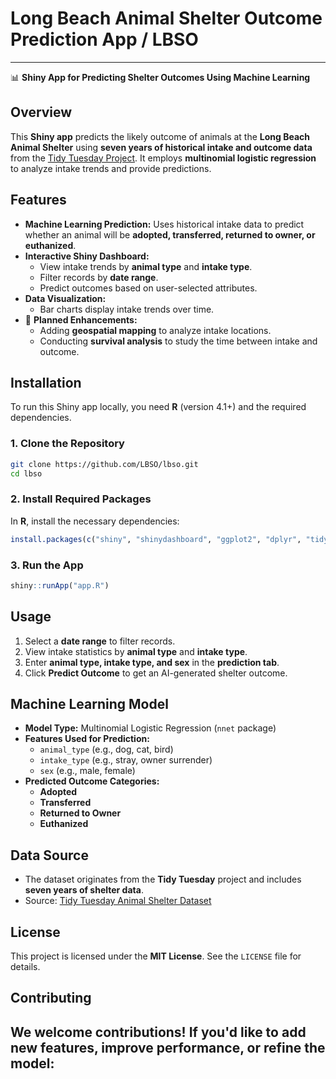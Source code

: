 # **Long Beach Animal Shelter Outcome Prediction App** / LBSO
---

📊 **Shiny App for Predicting Shelter Outcomes Using Machine Learning**  

## **Overview**
This **Shiny app** predicts the likely outcome of animals at the **Long Beach Animal Shelter** using **seven years of historical intake and outcome data** from the [Tidy Tuesday Project](https://github.com/rfordatascience/tidytuesday). It employs **multinomial logistic regression** to analyze intake trends and provide predictions.

## **Features**
- **Machine Learning Prediction:** Uses historical intake data to predict whether an animal will be **adopted, transferred, returned to owner, or euthanized**.
- **Interactive Shiny Dashboard:**  
  - View intake trends by **animal type** and **intake type**.  
  - Filter records by **date range**.  
  - Predict outcomes based on user-selected attributes.  
- **Data Visualization:**  
  - Bar charts display intake trends over time.
- 🚀 **Planned Enhancements:**  
  - Adding **geospatial mapping** to analyze intake locations.  
  - Conducting **survival analysis** to study the time between intake and outcome.  

## **Installation**
To run this Shiny app locally, you need **R** (version 4.1+) and the required dependencies.

### **1. Clone the Repository**
```sh
git clone https://github.com/LBSO/lbso.git
cd lbso
```

### **2. Install Required Packages**
In **R**, install the necessary dependencies:
```r
install.packages(c("shiny", "shinydashboard", "ggplot2", "dplyr", "tidytuesdayR", "lubridate", "nnet"))
```

### **3. Run the App**
```r
shiny::runApp("app.R")
```

## **Usage**
1. Select a **date range** to filter records.
2. View intake statistics by **animal type** and **intake type**.
3. Enter **animal type, intake type, and sex** in the **prediction tab**.
4. Click **Predict Outcome** to get an AI-generated shelter outcome.

## **Machine Learning Model**
- **Model Type:** Multinomial Logistic Regression (`nnet` package)  
- **Features Used for Prediction:**  
  - `animal_type` (e.g., dog, cat, bird)  
  - `intake_type` (e.g., stray, owner surrender)  
  - `sex` (e.g., male, female)  
- **Predicted Outcome Categories:**  
  - **Adopted**  
  - **Transferred**  
  - **Returned to Owner**  
  - **Euthanized**  

## **Data Source**
- The dataset originates from the **Tidy Tuesday** project and includes **seven years of shelter data**.
- Source: [Tidy Tuesday Animal Shelter Dataset](https://github.com/rfordatascience/tidytuesday)

## **License**
This project is licensed under the **MIT License**. See the `LICENSE` file for details.

## **Contributing**
We welcome contributions! If you'd like to add new features, improve performance, or refine the model:
---

